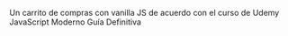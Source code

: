 Un carrito de compras con vanilla JS de acuerdo con el curso de Udemy JavaScript Moderno Guía Definitiva